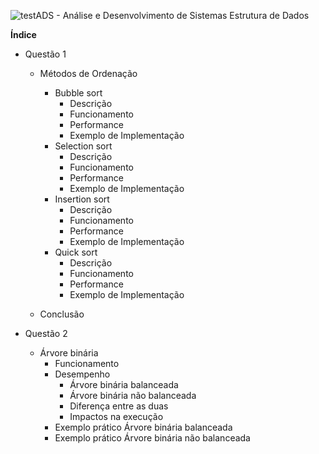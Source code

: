 

![test<div align='center'><b><h2>ADS - Análise e Desenvolvimento de Sistemas
<b><br>Estrutura de Dados</h2></div> ](/img/unipar.png)







**Índice**

 - Questão 1

    - Métodos de Ordenação
	    - Bubble sort
		    - Descrição
		    - Funcionamento
		    - Performance
		    - Exemplo de Implementação
	    - Selection sort
		    - Descrição
		    - Funcionamento
		    - Performance
		    - Exemplo de Implementação
	    - Insertion sort
		    - Descrição
		    - Funcionamento
		    - Performance
		    - Exemplo de Implementação
	    - Quick sort
		    - Descrição
		    - Funcionamento
		    - Performance
		    - Exemplo de Implementação

	 - Conclusão
		 
- Questão 2

	 - Árvore binária
		 - Funcionamento
		 - Desempenho 
			 - Árvore binária balanceada
			 - Árvore binária não balanceada
			 - Diferença entre as duas
			 - Impactos na execução
		- Exemplo prático Árvore binária balanceada
		- Exemplo prático Árvore binária não balanceada


		  

	  

<!--stackedit_data:
eyJoaXN0b3J5IjpbMTY3MzExNzQ3MiwtNjM1MDg4MDQ0LDE2MT
kwODMzODIsMTQ4MjU1MTExNSwxMTY4MTE2NTIsOTk5MjU4NjU1
LC0zMzI0NTUzNjNdfQ==
-->